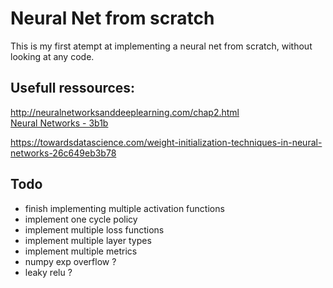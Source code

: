 # Neural Net from scratch

This is my first atempt at implementing a neural net from scratch, without looking at any code.

## Usefull ressources:
http://neuralnetworksanddeeplearning.com/chap2.html  
[Neural Networks - 3b1b](https://www.youtube.com/watch?v=aircAruvnKk&list=PLZHQObOWTQDNU6R1_67000Dx_ZCJB-3pi)

https://towardsdatascience.com/weight-initialization-techniques-in-neural-networks-26c649eb3b78

## Todo
* finish implementing multiple activation functions
* implement one cycle policy
* implement multiple loss functions
* implement multiple layer types
* implement multiple metrics
* numpy exp overflow ?
* leaky relu ?
